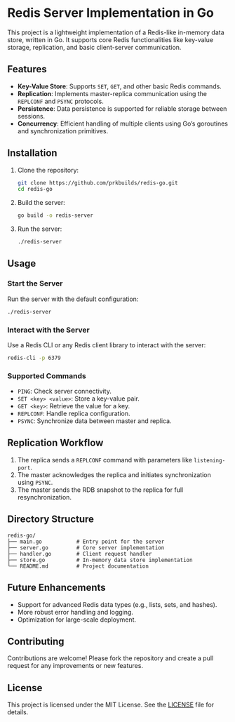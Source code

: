 # Redis Server Implementation in Go

This project is a lightweight implementation of a Redis-like in-memory data store, written in Go. It supports core Redis functionalities like key-value storage, replication, and basic client-server communication.

## Features

- **Key-Value Store**: Supports `SET`, `GET`, and other basic Redis commands.
- **Replication**: Implements master-replica communication using the `REPLCONF` and `PSYNC` protocols.
- **Persistence**: Data persistence is supported for reliable storage between sessions.
- **Concurrency**: Efficient handling of multiple clients using Go’s goroutines and synchronization primitives.

## Installation

1. Clone the repository:
   ```bash
   git clone https://github.com/prkbuilds/redis-go.git
   cd redis-go
   ```

2. Build the server:
   ```bash
   go build -o redis-server
   ```

3. Run the server:
   ```bash
   ./redis-server
   ```

## Usage

### Start the Server
Run the server with the default configuration:
```bash
./redis-server
```

### Interact with the Server
Use a Redis CLI or any Redis client library to interact with the server:
```bash
redis-cli -p 6379
```

### Supported Commands
- `PING`: Check server connectivity.
- `SET <key> <value>`: Store a key-value pair.
- `GET <key>`: Retrieve the value for a key.
- `REPLCONF`: Handle replica configuration.
- `PSYNC`: Synchronize data between master and replica.

## Replication Workflow
1. The replica sends a `REPLCONF` command with parameters like `listening-port`.
2. The master acknowledges the replica and initiates synchronization using `PSYNC`.
3. The master sends the RDB snapshot to the replica for full resynchronization.

## Directory Structure
```
redis-go/
├── main.go           # Entry point for the server
├── server.go         # Core server implementation
├── handler.go        # Client request handler
├── store.go          # In-memory data store implementation
└── README.md         # Project documentation
```

## Future Enhancements
- Support for advanced Redis data types (e.g., lists, sets, and hashes).
- More robust error handling and logging.
- Optimization for large-scale deployment.

## Contributing
Contributions are welcome! Please fork the repository and create a pull request for any improvements or new features.

## License
This project is licensed under the MIT License. See the [LICENSE](LICENSE) file for details.
```

